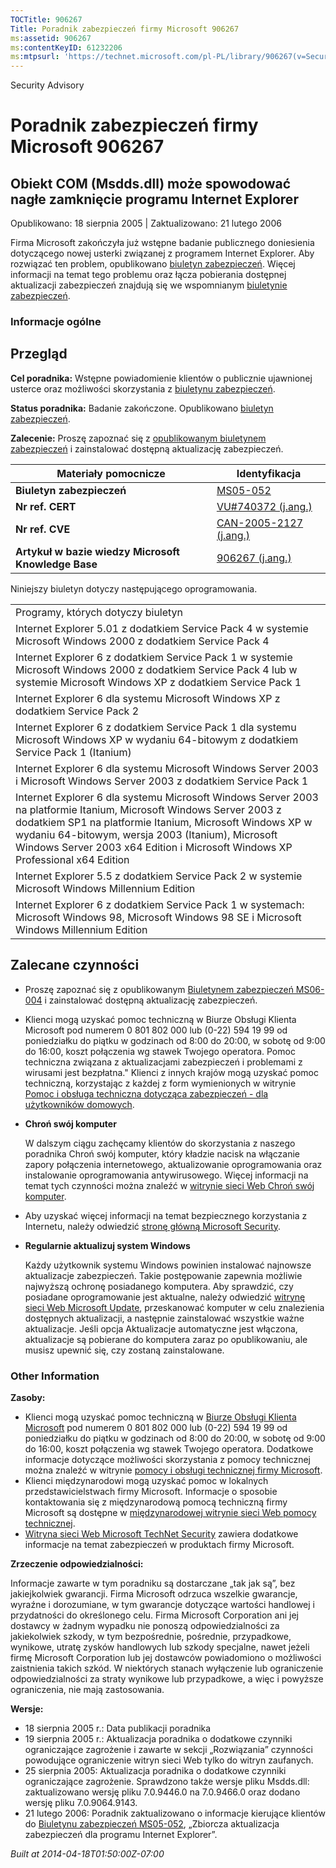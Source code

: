 ```yaml
---
TOCTitle: 906267
Title: Poradnik zabezpieczeń firmy Microsoft 906267
ms:assetid: 906267
ms:contentKeyID: 61232206
ms:mtpsurl: 'https://technet.microsoft.com/pl-PL/library/906267(v=Security.10)'
---
```


Security Advisory

Poradnik zabezpieczeń firmy Microsoft 906267
============================================

Obiekt COM (Msdds.dll) może spowodować nagłe zamknięcie programu Internet Explorer
----------------------------------------------------------------------------------

Opublikowano: 18 sierpnia 2005 | Zaktualizowano: 21 lutego 2006

Firma Microsoft zakończyła już wstępne badanie publicznego doniesienia dotyczącego nowej usterki związanej z programem Internet Explorer. Aby rozwiązać ten problem, opublikowano [biuletyn zabezpieczeń](http://technet.microsoft.com/security/bulletin/ms05-052). Więcej informacji na temat tego problemu oraz łącza pobierania dostępnej aktualizacji zabezpieczeń znajdują się we wspomnianym [biuletynie zabezpieczeń](http://technet.microsoft.com/security/bulletin/ms05-052).

### Informacje ogólne

Przegląd
--------

<span></span>
**Cel poradnika:** Wstępne powiadomienie klientów o publicznie ujawnionej usterce oraz możliwości skorzystania z [biuletynu zabezpieczeń](http://technet.microsoft.com/security/bulletin/ms05-052).

**Status poradnika:** Badanie zakończone. Opublikowano [biuletyn zabezpieczeń](http://technet.microsoft.com/security/bulletin/ms05-052).

**Zalecenie:** Proszę zapoznać się z [opublikowanym biuletynem zabezpieczeń](http://technet.microsoft.com/security/bulletin/ms05-052) i zainstalować dostępną aktualizację zabezpieczeń.

| Materiały pomocnicze                                | Identyfikacja                                                                             |
|-----------------------------------------------------|-------------------------------------------------------------------------------------------|
| **Biuletyn zabezpieczeń**                           | [MS05-052](http://technet.microsoft.com/security/bulletin/ms05-052)                       |
| **Nr ref. CERT**                                    | [VU\#740372 (j.ang.)](http://www.kb.cert.org/vuls/id/740372)                              |
| **Nr ref. CVE**                                     | [CAN-2005-2127 (j.ang.)](http://www.cve.mitre.org/cgi-bin/cvename.cgi?name=can-2005-2127) |
| **Artykuł w bazie wiedzy Microsoft Knowledge Base** | [906267 (j.ang.)](http://support.microsoft.com/kb/906267)                                 |

Niniejszy biuletyn dotyczy następującego oprogramowania.

|                                                                                                                                                                                                                                                                                                                       |
|-----------------------------------------------------------------------------------------------------------------------------------------------------------------------------------------------------------------------------------------------------------------------------------------------------------------------|
| Programy, których dotyczy biuletyn                                                                                                                                                                                                                                                                                    |
| Internet Explorer 5.01 z dodatkiem Service Pack 4 w systemie Microsoft Windows 2000 z dodatkiem Service Pack 4                                                                                                                                                                                                        |
| Internet Explorer 6 z dodatkiem Service Pack 1 w systemie Microsoft Windows 2000 z dodatkiem Service Pack 4 lub w systemie Microsoft Windows XP z dodatkiem Service Pack 1                                                                                                                                            |
| Internet Explorer 6 dla systemu Microsoft Windows XP z dodatkiem Service Pack 2                                                                                                                                                                                                                                       |
| Internet Explorer 6 z dodatkiem Service Pack 1 dla systemu Microsoft Windows XP w wydaniu 64-bitowym z dodatkiem Service Pack 1 (Itanium)                                                                                                                                                                             |
| Internet Explorer 6 dla systemu Microsoft Windows Server 2003 i Microsoft Windows Server 2003 z dodatkiem Service Pack 1                                                                                                                                                                                              |
| Internet Explorer 6 dla systemu Microsoft Windows Server 2003 na platformie Itanium, Microsoft Windows Server 2003 z dodatkiem SP1 na platformie Itanium, Microsoft Windows XP w wydaniu 64-bitowym, wersja 2003 (Itanium), Microsoft Windows Server 2003 x64 Edition i Microsoft Windows XP Professional x64 Edition |
| Internet Explorer 5.5 z dodatkiem Service Pack 2 w systemie Microsoft Windows Millennium Edition                                                                                                                                                                                                                      |
| Internet Explorer 6 z dodatkiem Service Pack 1 w systemach: Microsoft Windows 98, Microsoft Windows 98 SE i Microsoft Windows Millennium Edition                                                                                                                                                                      |

Zalecane czynności
------------------

<span></span>
-   Proszę zapoznać się z opublikowanym [Biuletynem zabezpieczeń MS06-004](http://technet.microsoft.com/security/bulletin/ms06-004) i zainstalować dostępną aktualizację zabezpieczeń.
-   Klienci mogą uzyskać pomoc techniczną w Biurze Obsługi Klienta Microsoft pod numerem 0 801 802 000 lub (0-22) 594 19 99 od poniedziałku do piątku w godzinach od 8:00 do 20:00, w sobotę od 9:00 do 16:00, koszt połączenia wg stawek Twojego operatora. Pomoc techniczna związana z aktualizacjami zabezpieczeń i problemami z wirusami jest bezpłatna." Klienci z innych krajów mogą uzyskać pomoc techniczną, korzystając z każdej z form wymienionych w witrynie [Pomoc i obsługa techniczna dotycząca zabezpieczeń - dla użytkowników domowych](http://support.microsoft.com/security).
-   **Chroń swój komputer**

    W dalszym ciągu zachęcamy klientów do skorzystania z naszego poradnika Chroń swój komputer, który kładzie nacisk na włączanie zapory połączenia internetowego, aktualizowanie oprogramowania oraz instalowanie oprogramowania antywirusowego. Więcej informacji na temat tych czynności można znaleźć w [witrynie sieci Web Chroń swój komputer](http://www.microsoft.com/poland/athome/security/protect/windowsxpsp2/default.mspx).

-   Aby uzyskać więcej informacji na temat bezpiecznego korzystania z Internetu, należy odwiedzić [stronę główną Microsoft Security](http://www.microsoft.com/poland/security).
-   **Regularnie aktualizuj system Windows**

    Każdy użytkownik systemu Windows powinien instalować najnowsze aktualizacje zabezpieczeń. Takie postępowanie zapewnia możliwie najwyższą ochronę posiadanego komputera. Aby sprawdzić, czy posiadane oprogramowanie jest aktualne, należy odwiedzić [witrynę sieci Web Microsoft Update](http://update.microsoft.com/microsoftupdate/), przeskanować komputer w celu znalezienia dostępnych aktualizacji, a następnie zainstalować wszystkie ważne aktualizacje. Jeśli opcja Aktualizacje automatyczne jest włączona, aktualizacje są pobierane do komputera zaraz po opublikowaniu, ale musisz upewnić się, czy zostaną zainstalowane.

### Other Information

**Zasoby:**

-   Klienci mogą uzyskać pomoc techniczną w [Biurze Obsługi Klienta Microsoft](http://support.microsoft.com/contactus/?ws=support) pod numerem 0 801 802 000 lub (0-22) 594 19 99 od poniedziałku do piątku w godzinach od 8:00 do 20:00, w sobotę od 9:00 do 16:00, koszt połączenia wg stawek Twojego operatora. Dodatkowe informacje dotyczące możliwości skorzystania z pomocy technicznej można znaleźć w witrynie [pomocy i obsługi technicznej firmy Microsoft](http://support.microsoft.com/?ln=pl).
-   Klienci międzynarodowi mogą uzyskać pomoc w lokalnych przedstawicielstwach firmy Microsoft. Informacje o sposobie kontaktowania się z międzynarodową pomocą techniczną firmy Microsoft są dostępne w [międzynarodowej witrynie sieci Web pomocy technicznej](http://go.microsoft.com/fwlink/?linkid=21155).
-   [Witryna sieci Web Microsoft TechNet Security](http://www.microsoft.com/poland/technet/security/default.mspx) zawiera dodatkowe informacje na temat zabezpieczeń w produktach firmy Microsoft.

**Zrzeczenie odpowiedzialności:**

Informacje zawarte w tym poradniku są dostarczane „tak jak są”, bez jakiejkolwiek gwarancji. Firma Microsoft odrzuca wszelkie gwarancje, wyraźne i dorozumiane, w tym gwarancje dotyczące wartości handlowej i przydatności do określonego celu. Firma Microsoft Corporation ani jej dostawcy w żadnym wypadku nie ponoszą odpowiedzialności za jakiekolwiek szkody, w tym bezpośrednie, pośrednie, przypadkowe, wynikowe, utratę zysków handlowych lub szkody specjalne, nawet jeżeli firmę Microsoft Corporation lub jej dostawców powiadomiono o możliwości zaistnienia takich szkód. W niektórych stanach wyłączenie lub ograniczenie odpowiedzialności za straty wynikowe lub przypadkowe, a więc i powyższe ograniczenia, nie mają zastosowania.

**Wersje:**

-   18 sierpnia 2005 r.: Data publikacji poradnika
-   19 sierpnia 2005 r.: Aktualizacja poradnika o dodatkowe czynniki ograniczające zagrożenie i zawarte w sekcji „Rozwiązania” czynności powodujące ograniczenie witryn sieci Web tylko do witryn zaufanych.
-   25 sierpnia 2005: Aktualizacja poradnika o dodatkowe czynniki ograniczające zagrożenie. Sprawdzono także wersje pliku Msdds.dll: zaktualizowano wersję pliku 7.0.9446.0 na 7.0.9466.0 oraz dodano wersję pliku 7.0.9064.9143.
-   21 lutego 2006: Poradnik zaktualizowano o informacje kierujące klientów do [Biuletynu zabezpieczeń MS05-052](http://technet.microsoft.com/security/bulletin/ms05-052), „Zbiorcza aktualizacja zabezpieczeń dla programu Internet Explorer”.

*Built at 2014-04-18T01:50:00Z-07:00*
